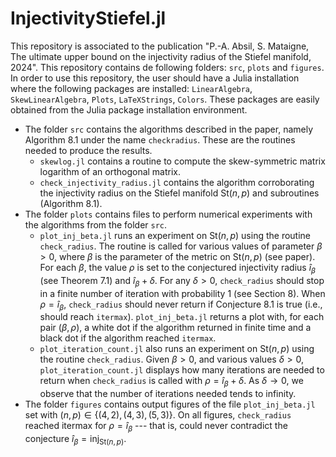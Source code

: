 # InjectivityStiefel.jl
This repository is associated to the publication "P.-A. Absil, S. Mataigne, The ultimate upper bound on the injectivity radius of the Stiefel manifold, 2024".
This repository contains de following folders: `src`, `plots` and `figures`. In order to use this repository, the user should have a Julia installation where the following packages are installed: `LinearAlgebra`, `SkewLinearAlgebra`, `Plots`, `LaTeXStrings`, `Colors`. These packages are easily obtained from the Julia package installation environment. 

* The folder `src` contains the algorithms described in the paper, namely Algorithm 8.1 under the name `checkradius`. These are the routines needed to produce the results.
  * `skewlog.jl` contains a routine to compute the skew-symmetric matrix logarithm of an orthogonal matrix.
  * `check_injectivity_radius.jl` contains the algorithm corroborating the injectivity radius on the Stiefel manifold $\mathrm{St}(n,p)$ and subroutines (Algorithm 8.1).
* The folder `plots` contains files to perform numerical experiments with the algorithms from the folder `src`.
  * `plot_inj_beta.jl` runs an experiment on $\mathrm{St}(n,p)$ using the routine `check_radius`. The routine is called for various values of parameter $\beta>0$, where $\beta$ is the parameter of the metric on   $\mathrm{St}(n,p)$ (see paper). For each $\beta$, the value $\rho$ is set to the conjectured injectivity radius $î_\beta$ (see Theorem 7.1) and $î_\beta+\delta$. For any $\delta>0$, `check_radius` should stop in a finite number of iteration with probability $1$ (see Section 8). When $\rho=î_\beta$, `check_radius` should never return if Conjecture 8.1 is true (i.e., should reach `itermax`). `plot_inj_beta.jl`  returns a plot with, for each pair $(\beta,\rho)$, a white dot if the algorithm returned in finite time and a black dot if the algorithm reached `itermax`.
  * `plot_iteration_count.jl` also runs an experiment on $\mathrm{St}(n,p)$ using the routine `check_radius`. Given $\beta>0$, and various values $\delta>0$, `plot_iteration_count.jl` displays how many iterations are needed to return when `check_radius` is called with $\rho=î_\beta+\delta$. As $\delta\rightarrow 0$, we observe that the number of iterations needed tends to infinity.
* The folder `figures` contains output figures of the file `plot_inj_beta.jl` set with $(n,p) \in \{(4,2),(4,3),(5,3)\}$. On all figures, `check_radius` reached itermax for $\rho = î_\beta$ --- that is, could never contradict the conjecture $î_\beta=\mathrm{inj}_{\mathrm{St}(n,p)}$.
